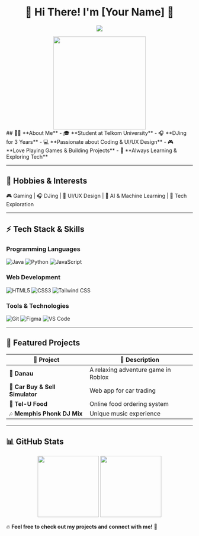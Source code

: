 <h1 align="center">🚀 Hi There! I'm [Your Name] 👋</h1>

<p align="center">
  <img src="https://readme-typing-svg.herokuapp.com?color=00FFFF&size=22&center=true&vCenter=true&width=500&lines=Tech+Enthusiast;Web+Developer;DJ;Gamer+%26+Music+Lover;Exploring+New+Technologies;Newbie+Music+Producer" />
</p>
<div align="center">
  <img height="250" src="https://media1.tenor.com/m/gOvMvFxuMnQAAAAC/hutao-dance.gif"  />
</div>
## 🧑‍💻 **About Me**
- 🎓 **Student at Telkom University**
- 🎧 **DJing for 3 Years**
- 💻 **Passionate about Coding & UI/UX Design**
- 🎮 **Love Playing Games & Building Projects**
- 🌟 **Always Learning & Exploring Tech**

---

## 🎵 **Hobbies & Interests**
🎮 Gaming | 🎧 DJing | 🎨 UI/UX Design | 🤖 AI & Machine Learning | 🚀 Tech Exploration

---

## ⚡ **Tech Stack & Skills**

### **Programming Languages**
![Java](https://img.shields.io/badge/Java-ED8B00?style=for-the-badge&logo=java&logoColor=white)
![Python](https://img.shields.io/badge/Python-3776AB?style=for-the-badge&logo=python&logoColor=white)
![JavaScript](https://img.shields.io/badge/JavaScript-F7DF1E?style=for-the-badge&logo=javascript&logoColor=black)

### **Web Development**
![HTML5](https://img.shields.io/badge/HTML5-E34F26?style=for-the-badge&logo=html5&logoColor=white)
![CSS3](https://img.shields.io/badge/CSS3-1572B6?style=for-the-badge&logo=css3&logoColor=white)
![Tailwind CSS](https://img.shields.io/badge/TailwindCSS-38B2AC?style=for-the-badge&logo=tailwind-css&logoColor=white)

### **Tools & Technologies**
![Git](https://img.shields.io/badge/Git-F05032?style=for-the-badge&logo=git&logoColor=white)
![Figma](https://img.shields.io/badge/Figma-F24E1E?style=for-the-badge&logo=figma&logoColor=white)
![VS Code](https://img.shields.io/badge/VSCode-007ACC?style=for-the-badge&logo=visual-studio-code&logoColor=white)

---

## 📂 **Featured Projects**
| 🚀 Project | 📝 Description |
|-----------|--------------|
| 🌊 **Danau** | A relaxing adventure game in Roblox |
| 🚗 **Car Buy & Sell Simulator** | Web app for car trading |
| 🍔 **Tel-U Food** | Online food ordering system |
| 🎶 **Memphis Phonk DJ Mix** | Unique music experience |

---

## 📊 **GitHub Stats**

<p align="center">
  <img src="https://github-readme-stats.vercel.app/api?username=Radiv0317&show_icons=true&theme=radical" height="165"/>
  <img src="https://github-readme-stats.vercel.app/api/top-langs/?username=Radiv0317&layout=compact&theme=radical" height="165"/>
</p>


🔥 **Feel free to check out my projects and connect with me!** 🚀
